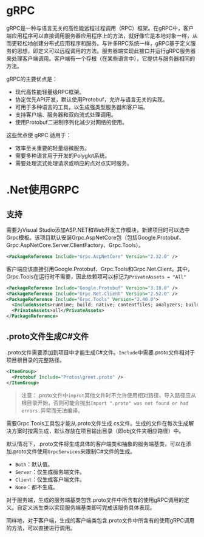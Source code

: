 # gRPC

gRPC是一种与语言无关的高性能远程过程调用（RPC）框架。在gRPC中，客户端应用程序可以直接调用服务器应用程序上的方法，就好像它是本地对象一样，从而更轻松地创建分布式应用程序和服务。与许多RPC系统一样，gRPC基于定义服务的思想，即定义可以远程调用的方法。服务器端实现此接口并运行gRPC服务器来处理客户端调用。客户端有一个存根（在某些语言中），它提供与服务器相同的方法。

gRPC的主要优点是：

- 现代高性能轻量级RPC框架。
- 协定优先API开发，默认使用Protobuf，允许与语言无关的实现。
- 可用于多种语言的工具，以生成强类型服务器和客户端。
- 支持客户端、服务器和双向流式处理调用。
- 使用Protobuf二进制序列化减少对网络的使用。

这些优点使 gRPC 适用于：

- 效率至关重要的轻量级微服务。
- 需要多种语言用于开发的Polyglot系统。
- 需要处理流式处理请求或响应的点对点实时服务。

# .Net使用GRPC

## 支持

需要为Visual Studio添加ASP.NET和Web开发工作模块，新建项目时可以选中Grpc模板。该项目默认安装Grpc.AspNetCore包（包括Google.Protobuf、Grpc.AspNetCore.Server.ClientFactory、Grpc.Tools）。

``` xml
<PackageReference Include="Grpc.AspNetCore" Version="2.32.0" />
```

客户端应该直接引用Google.Protobuf、Grpc.Tools和Grpc.Net.Client。其中，Grpc.Tools在运行时不需要，因此依赖项可以标记为`PrivateAssets = "All"`

``` xml
<PackageReference Include="Google.Protobuf" Version="3.18.0" />
<PackageReference Include="Grpc.Net.Client" Version="2.52.0" />
<PackageReference Include="Grpc.Tools" Version="2.40.0">
  <IncludeAssets>runtime; build; native; contentfiles; analyzers; buildtransitive</IncludeAssets>
  <PrivateAssets>all</PrivateAssets>
</PackageReference>
```

## .proto文件生成C#文件

.proto文件需要添加到项目中才能生成C#文件。`Include`中需要.proto文件相对于项目根目录的完整路径。

``` xml
<ItemGroup>
  <Protobuf Include="Protos\greet.proto" />
</ItemGroup>
```

> 注意：.proto文件中`improt`其他文件时不允许使用相对路径，导入路径应从根目录开始，否则可能会抛出`Import ".proto" was not found or had errors.`异常而无法编译。

需要Grpc.Tools工具包才能从.proto文件生成.cs文件。生成的文件在每次生成解决方案时按需生成，默认存放在项目输出目录（即obj文件夹相应路径）中。

默认情况下，.proto文件将生成具体的客户端类和抽象的服务端基类，可以在添加.proto文件使用`GrpcServices`来限制C#文件的生成。

- `Both`：默认值。
- `Server`：仅生成服务端文件。
- `Client`：仅生成客户端文件。
- `None`：都不生成。

对于服务端，生成的服务端基类包含.proto文件中所含有的使用gRPC调用的定义。自定义派生类以实现服务端基类即可完成该服务具体表现。

同样地，对于客户端，生成的客户端类包含.proto文件中所含有的使用gRPC调用的方法，可以直接进行调用。
